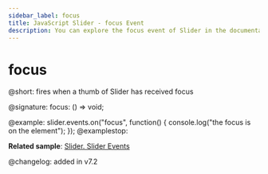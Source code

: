 ```yaml
---
sidebar_label: focus
title: JavaScript Slider - focus Event 
description: You can explore the focus event of Slider in the documentation of the DHTMLX JavaScript UI library. Browse developer guides and API reference, try out code examples and live demos, and download a free 30-day evaluation version of DHTMLX Suite 7.
---
```


# focus

@short: fires when a thumb of Slider has received focus

@signature: focus: () => void;

@example:
slider.events.on("focus", function() {
    console.log("the focus is on the element");
});
@examplestop:

**Related sample**: [Slider. Slider Events](https://snippet.dhtmlx.com/sc7ov54z)

@changelog: added in v7.2
